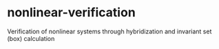 # nonlinear-verification
Verification of nonlinear systems through hybridization and invariant set (box) calculation
